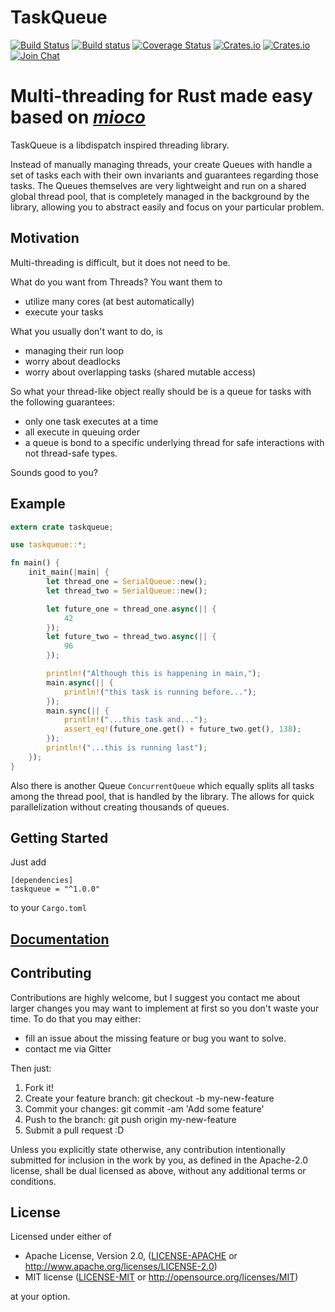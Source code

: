 # TaskQueue

[![Build Status](https://travis-ci.org/Drakulix/taskqueue.svg?branch=master)](https://travis-ci.org/Drakulix/taskqueue) [![Build status](https://ci.appveyor.com/api/projects/status/b77qdi7rbhraxdvm?svg=true)](https://ci.appveyor.com/project/Drakulix/taskqueue) [![Coverage Status](https://coveralls.io/repos/github/Drakulix/taskqueue/badge.svg?branch=master)](https://coveralls.io/github/Drakulix/taskqueue?branch=master) [![Crates.io](https://img.shields.io/crates/v/taskqueue.svg)](https://crates.io/crates/taskqueue) [![Crates.io](https://img.shields.io/crates/l/taskqueue.svg)](https://crates.io/crates/taskqueue) [![Join Chat](https://badges.gitter.im/Drakulix/taskqueue.svg)](https://gitter.im/Drakulix/taskqueue?utm_source=badge&utm_medium=badge&utm_campaign=pr-badge&utm_content=badge)



Multi-threading for Rust made easy based on [*mioco*](https://github.com/dpc/mioco)
===================================================================================

TaskQueue is a libdispatch inspired threading library.

Instead of manually managing threads, your create Queues with handle a set of tasks each with their own invariants and guarantees regarding those tasks.
The Queues themselves are very lightweight and run on a shared global thread pool, that is completely managed in the background by the library, allowing you to abstract easily and focus on your particular problem.

## Motivation

Multi-threading is difficult, but it does not need to be.

What do you want from Threads?
You want them to

- utilize many cores (at best automatically)
- execute your tasks

What you usually don't want to do, is

- managing their run loop
- worry about deadlocks
- worry about overlapping tasks (shared mutable access)

So what your thread-like object really should be is a queue
for tasks with the following guarantees:

- only one task executes at a time
- all execute in queuing order
- a queue is bond to a specific underlying thread for safe interactions with not thread-safe types.

Sounds good to you?

## Example

```rust
extern crate taskqueue;

use taskqueue::*;

fn main() {
    init_main(|main| {
        let thread_one = SerialQueue::new();
        let thread_two = SerialQueue::new();

        let future_one = thread_one.async(|| {
            42
        });
        let future_two = thread_two.async(|| {
            96
        });

        println!("Although this is happening in main,");
        main.async(|| {
            println!("this task is running before...");
        });
        main.sync(|| {
            println!("...this task and...");
            assert_eq!(future_one.get() + future_two.get(), 138);
        });
        println!("...this is running last");
    });
}
```

Also there is another Queue `ConcurrentQueue` which equally splits all tasks among
the thread pool, that is handled by the library. The allows for
quick parallelization without creating thousands of queues.

## Getting Started

Just add
```
[dependencies]
taskqueue = "^1.0.0"
```
to your `Cargo.toml`

## [Documentation](https://drakulix.github.io/taskqueue/taskqueue/index.html)

## Contributing

Contributions are highly welcome, but I suggest you contact me about larger changes you
may want to implement at first so you don't waste your time. To do that you may either:

- fill an issue about the missing feature or bug you want to solve.
- contact me via Gitter

Then just:

1. Fork it!
2. Create your feature branch: git checkout -b my-new-feature
3. Commit your changes: git commit -am 'Add some feature'
4. Push to the branch: git push origin my-new-feature
5. Submit a pull request :D

Unless you explicitly state otherwise, any contribution intentionally submitted
for inclusion in the work by you, as defined in the Apache-2.0 license, shall be dual licensed as above, without any
additional terms or conditions.

## License

Licensed under either of

* Apache License, Version 2.0, ([LICENSE-APACHE](LICENSE-APACHE) or http://www.apache.org/licenses/LICENSE-2.0)
* MIT license ([LICENSE-MIT](LICENSE-MIT) or http://opensource.org/licenses/MIT)

at your option.
